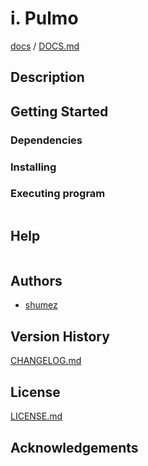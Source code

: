 <!--
Filename: 	README.md
Project: 	/Users/shume/Developer/mnemosyne/docs/Fornix/i_Pulmo
Author: 	shumez <https://github.com/shumez>
Created: 	2018-06-15 20:40:8
Modified: 	2019-01-26 11:19:44
-----
Copyright (c) 2019 shumez
-->

# i. Pulmo


[docs] / [DOCS.md]


## Description


## Getting Started



### Dependencies



### Installing



### Executing program

```
```

## Help

```
```

## Authors

* [shumez]

## Version History

[CHANGELOG.md]

## License

[LICENSE.md]


## Acknowledgements


<!-- ------------------------------- -->
[shumez]: shumez
[DOCS.md]: docs/DOCS.md
[docs]: docs/
[CHANGELOG.md]: CHANGELOG.md
[LICENSE.md]: LICENSE.md
